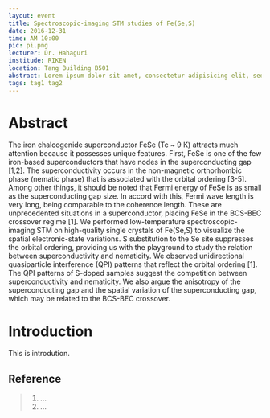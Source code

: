 ```yaml
---
layout: event
title: Spectroscopic-imaging STM studies of Fe(Se,S)
date: 2016-12-31
time: AM 10:00
pic: pi.png
lecturer: Dr. Hahaguri
institude: RIKEN
location: Tang Building B501
abstract: Lorem ipsum dolor sit amet, consectetur adipisicing elit, sed do eiusmod tempor incididunt ut labore et dolore magna aliqua. Ut enim ad minim veniam, quis nostrud...
tags: tag1 tag2
---
```



# Abstract
The iron chalcogenide superconductor FeSe (Tc ~ 9 K) attracts much attention because it possesses unique features. First, FeSe is one of the few iron-based superconductors that have nodes in the superconducting gap [1,2]. The superconductivity occurs in the non-magnetic orthorhombic phase (nematic phase) that is associated with the orbital ordering [3-5]. Among other things, it should be noted that Fermi energy of FeSe is as small as the superconducting gap size. In accord with this, Fermi wave length is very long, being comparable to the coherence length. These are unprecedented situations in a superconductor, placing FeSe in the BCS-BEC crossover regime [1]. We performed low-temperature spectroscopic-imaging STM on high-quality single crystals of Fe(Se,S) to visualize the spatial electronic-state variations. S substitution to the Se site suppresses the orbital ordering, providing us with the playground to study the relation between superconductivity and nematicity. We observed unidirectional quasiparticle interference (QPI) patterns that reflect the orbital ordering [1]. The QPI patterns of S-doped samples suggest the competition between superconductivity and nematicity. We also argue the anisotropy of the superconducting gap and the spatial variation of the superconducting gap, which may be related to the BCS-BEC crossover.

# Introduction

This is introdution.

## Reference

> 1. ...
> 2. ...

